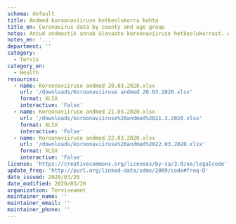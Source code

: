 ```yaml
---
schema: default
title: Andmed koroonaviiruse hetkeolukorra kohta
title_en: Coronavirus data by county and age group
notes: Antud andmestik annab ülevaate koroonaviiruse hetkeolukorrast. Andmestikud lisatakse päeva kaupa. Andmestik annab ülevaate nakatumiste kohta, sealhulgas maakonna tasemel tehtud positiivsetest ja negatiivsetest testide tulemustest, üldkokkuvõtted ning ülevaate vanuselisest jagunemisest.
notes_en: '...'
department: ''
category:
  - Tervis
category_en:
  - Health
resources:
  - name: Koroonaviiruse andmed 20.03.2020.xlsx
    url: '/downloads/Koroonaviiruse andmed 20.03.2020.xlsx'
    format: XLSX
    interactive: 'False'
  - name: Koroonaviiruse andmed 21.03.2020.xlsx
    url: '/downloads/koroonaviiruse%20andmed%2021.3.2020.xlsx'
    format: XLSX
    interactive: 'False'
  - name: Koroonaviiruse andmed 22.03.2020.xlsx
    url: '/downloads/koroonaviiruse%20andmed%2022.03.2020.xlsx'
    format: XLSX
    interactive: 'False'
license: 'https://creativecommons.org/licenses/by-sa/3.0/ee/legalcode'
update_freq: 'http://purl.org/linked-data/sdmx/2009/code#freq-D'
date_issued: 2020/03/20
date_modified: 2020/03/20
organization: Terviseamet
maintainer_name: ''
maintainer_email: ''
maintainer_phone: ''
---
```

